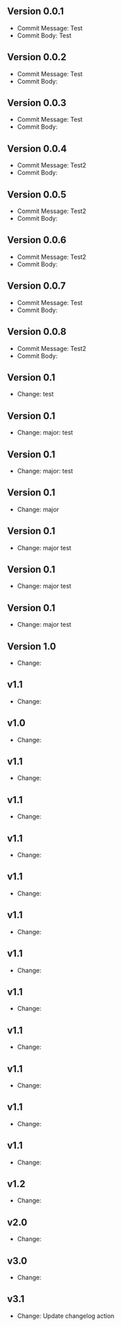 ## Version 0.0.1
- Commit Message: Test
- Commit Body: Test

## Version 0.0.2
- Commit Message: Test
- Commit Body: 

## Version 0.0.3
- Commit Message: Test
- Commit Body: 

## Version 0.0.4
- Commit Message: Test2
- Commit Body: 

## Version 0.0.5
- Commit Message: Test2
- Commit Body: 

## Version 0.0.6
- Commit Message: Test2
- Commit Body: 

## Version 0.0.7
- Commit Message: Test
- Commit Body: 

## Version 0.0.8
- Commit Message: Test2
- Commit Body: 

## Version 0.1
- Change: test

## Version 0.1
- Change: major: test

## Version 0.1
- Change: major: test

## Version 0.1
- Change: major

## Version 0.1
- Change: major test

## Version 0.1
- Change: major test

## Version 0.1
- Change: major test

## Version 1.0
- Change: 

## v1.1
- Change: 

## v1.0
- Change: 

## v1.1
- Change: 

## v1.1
- Change: 

## v1.1
- Change: 

## v1.1
- Change: 

## v1.1
- Change: 

## v1.1
- Change: 

## v1.1
- Change: 

## v1.1
- Change: 

## v1.1
- Change: 

## v1.1
- Change: 

## v1.1
- Change: 

## v1.2
- Change: 

## v2.0
- Change: 

## v3.0
- Change: 

## v3.1
- Change: Update changelog action

